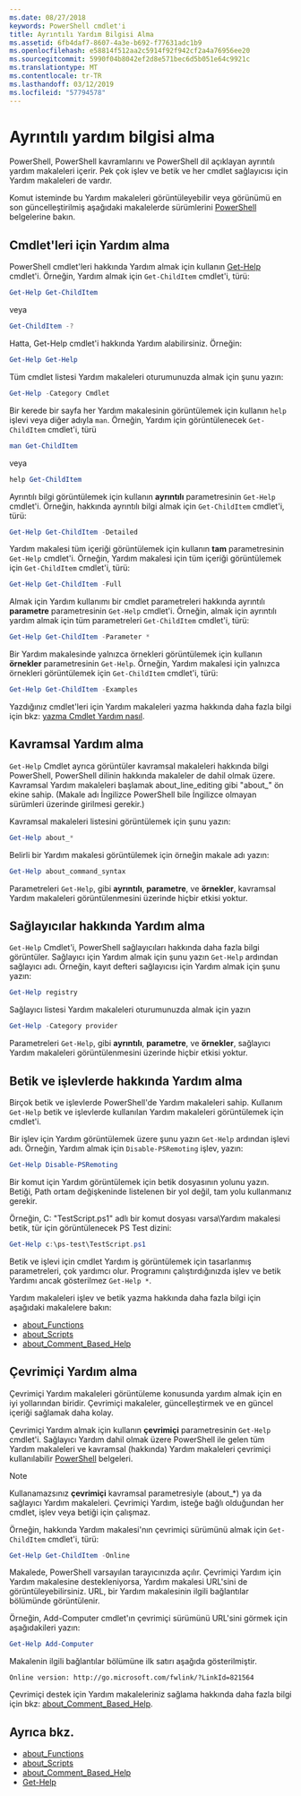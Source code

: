```yaml
---
ms.date: 08/27/2018
keywords: PowerShell cmdlet'i
title: Ayrıntılı Yardım Bilgisi Alma
ms.assetid: 6fb4daf7-8607-4a3e-b692-f77631adc1b9
ms.openlocfilehash: e58814f512aa2c5914f92f942cf2a4a76956ee20
ms.sourcegitcommit: 5990f04b8042ef2d8e571bec6d5b051e64c9921c
ms.translationtype: MT
ms.contentlocale: tr-TR
ms.lasthandoff: 03/12/2019
ms.locfileid: "57794578"
---
```

# <a name="getting-detailed-help-information"></a>Ayrıntılı yardım bilgisi alma

PowerShell, PowerShell kavramlarını ve PowerShell dil açıklayan ayrıntılı yardım makaleleri içerir. Pek çok işlev ve betik ve her cmdlet sağlayıcısı için Yardım makaleleri de vardır.

Komut isteminde bu Yardım makaleleri görüntüleyebilir veya görünümü en son güncelleştirilmiş aşağıdaki makalelerde sürümlerini [PowerShell](/powershell/scripting/overview) belgelerine bakın.

## <a name="getting-help-for-cmdlets"></a>Cmdlet'leri için Yardım alma

PowerShell cmdlet'leri hakkında Yardım almak için kullanın [Get-Help](/powershell/module/microsoft.powershell.core/Get-Help) cmdlet'i. Örneğin, Yardım almak için `Get-ChildItem` cmdlet'i, türü:

```powershell
Get-Help Get-ChildItem
```

veya

```powershell
Get-ChildItem -?
```

Hatta, Get-Help cmdlet'i hakkında Yardım alabilirsiniz. Örneğin:

```powershell
Get-Help Get-Help
```

Tüm cmdlet listesi Yardım makaleleri oturumunuzda almak için şunu yazın:

```powershell
Get-Help -Category Cmdlet
```

Bir kerede bir sayfa her Yardım makalesinin görüntülemek için kullanın `help` işlevi veya diğer adıyla `man`.
Örneğin, Yardım için görüntülenecek `Get-ChildItem` cmdlet'i, türü

```powershell
man Get-ChildItem
```

veya

```powershell
help Get-ChildItem
```

Ayrıntılı bilgi görüntülemek için kullanın **ayrıntılı** parametresinin `Get-Help` cmdlet'i. Örneğin, hakkında ayrıntılı bilgi almak için `Get-ChildItem` cmdlet'i, türü:

```powershell
Get-Help Get-ChildItem -Detailed
```

Yardım makalesi tüm içeriği görüntülemek için kullanın **tam** parametresinin `Get-Help` cmdlet'i. Örneğin, Yardım makalesi için tüm içeriği görüntülemek için `Get-ChildItem` cmdlet'i, türü:

```powershell
Get-Help Get-ChildItem -Full
```

Almak için Yardım kullanımı bir cmdlet parametreleri hakkında ayrıntılı **parametre** parametresinin `Get-Help` cmdlet'i. Örneğin, almak için ayrıntılı yardım almak için tüm parametreleri `Get-ChildItem` cmdlet'i, türü:

```powershell
Get-Help Get-ChildItem -Parameter *
```

Bir Yardım makalesinde yalnızca örnekleri görüntülemek için kullanın **örnekler** parametresinin `Get-Help`.
Örneğin, Yardım makalesi için yalnızca örnekleri görüntülemek için `Get-ChildItem` cmdlet'i, türü:

```powershell
Get-Help Get-ChildItem -Examples
```

Yazdığınız cmdlet'leri için Yardım makaleleri yazma hakkında daha fazla bilgi için bkz: [yazma Cmdlet Yardım nasıl](/powershell/developer/help/writing-help-for-windows-powershell-cmdlets).

## <a name="getting-conceptual-help"></a>Kavramsal Yardım alma

`Get-Help` Cmdlet ayrıca görüntüler kavramsal makaleleri hakkında bilgi PowerShell, PowerShell dilinin hakkında makaleler de dahil olmak üzere. Kavramsal Yardım makaleleri başlamak about_line_editing gibi "about_" ön ekine sahip. (Makale adı İngilizce PowerShell bile İngilizce olmayan sürümleri üzerinde girilmesi gerekir.)

Kavramsal makaleleri listesini görüntülemek için şunu yazın:

```powershell
Get-Help about_*
```

Belirli bir Yardım makalesi görüntülemek için örneğin makale adı yazın:

```powershell
Get-Help about_command_syntax
```

Parametreleri `Get-Help`, gibi **ayrıntılı**, **parametre**, ve **örnekler**, kavramsal Yardım makaleleri görüntülenmesini üzerinde hiçbir etkisi yoktur.

## <a name="getting-help-about-providers"></a>Sağlayıcılar hakkında Yardım alma

`Get-Help` Cmdlet'i, PowerShell sağlayıcıları hakkında daha fazla bilgi görüntüler. Sağlayıcı için Yardım almak için şunu yazın `Get-Help` ardından sağlayıcı adı. Örneğin, kayıt defteri sağlayıcısı için Yardım almak için şunu yazın:

```powershell
Get-Help registry
```

Sağlayıcı listesi Yardım makaleleri oturumunuzda almak için yazın

```powershell
Get-Help -Category provider
```

Parametreleri `Get-Help`, gibi **ayrıntılı**, **parametre**, ve **örnekler**, sağlayıcı Yardım makaleleri görüntülenmesini üzerinde hiçbir etkisi yoktur.

## <a name="getting-help-about-scripts-and-functions"></a>Betik ve işlevlerde hakkında Yardım alma

Birçok betik ve işlevlerde PowerShell'de Yardım makaleleri sahip. Kullanım `Get-Help` betik ve işlevlerde kullanılan Yardım makaleleri görüntülemek için cmdlet'i.

Bir işlev için Yardım görüntülemek üzere şunu yazın `Get-Help` ardından işlevi adı. Örneğin, Yardım almak için `Disable-PSRemoting` işlev, yazın:

```powershell
Get-Help Disable-PSRemoting
```

Bir komut için Yardım görüntülemek için betik dosyasının yolunu yazın. Betiği, Path ortam değişkeninde listelenen bir yol değil, tam yolu kullanmanız gerekir.

Örneğin, C: "TestScript.ps1" adlı bir komut dosyası varsa\\Yardım makalesi betik, tür için görüntülenecek PS Test dizini:

```powershell
Get-Help c:\ps-test\TestScript.ps1
```

Betik ve işlevi için cmdlet Yardım iş görüntülemek için tasarlanmış parametreleri, çok yardımcı olur. Programını çalıştırdığınızda işlev ve betik Yardımı ancak gösterilmez `Get-Help *`.

Yardım makaleleri işlev ve betik yazma hakkında daha fazla bilgi için aşağıdaki makalelere bakın:

- [about_Functions](/powershell/module/microsoft.powershell.core/about/about_functions)
- [about_Scripts](/powershell/module/microsoft.powershell.core/about/about_scripts)
- [about_Comment_Based_Help](/powershell/module/microsoft.powershell.core/about/about_comment_based_help)

## <a name="getting-help-online"></a>Çevrimiçi Yardım alma

Çevrimiçi Yardım makaleleri görüntüleme konusunda yardım almak için en iyi yollarından biridir. Çevrimiçi makaleler, güncelleştirmek ve en güncel içeriği sağlamak daha kolay.

Çevrimiçi Yardım almak için kullanın **çevrimiçi** parametresinin `Get-Help` cmdlet'i. Sağlayıcı Yardım dahil olmak üzere PowerShell ile gelen tüm Yardım makaleleri ve kavramsal (hakkında) Yardım makaleleri çevrimiçi kullanılabilir [PowerShell](/powershell/scripting/powershell-scripting) belgeleri.

> [!NOTE]
> Kullanamazsınız **çevrimiçi** kavramsal parametresiyle (about_\*) ya da sağlayıcı Yardım makaleleri.
> Çevrimiçi Yardım, isteğe bağlı olduğundan her cmdlet, işlev veya betiği için çalışmaz.

Örneğin, hakkında Yardım makalesi'nın çevrimiçi sürümünü almak için `Get-ChildItem` cmdlet'i, türü:

```powershell
Get-Help Get-ChildItem -Online
```

Makalede, PowerShell varsayılan tarayıcınızda açılır. Çevrimiçi Yardım için Yardım makalesine destekleniyorsa, Yardım makalesi URL'sini de görüntüleyebilirsiniz. URL, bir Yardım makalesinin ilgili bağlantılar bölümünde görüntülenir.

Örneğin, Add-Computer cmdlet'ın çevrimiçi sürümünü URL'sini görmek için aşağıdakileri yazın:

```powershell
Get-Help Add-Computer
```

Makalenin ilgili bağlantılar bölümüne ilk satırı aşağıda gösterilmiştir.

```Output
Online version: http://go.microsoft.com/fwlink/?LinkId=821564
```

Çevrimiçi destek için Yardım makaleleriniz sağlama hakkında daha fazla bilgi için bkz: [about_Comment_Based_Help](/powershell/module/microsoft.powershell.core/about/about_comment_based_help).

## <a name="see-also"></a>Ayrıca bkz.

- [about_Functions](/powershell/module/microsoft.powershell.core/about/about_functions)
- [about_Scripts](/powershell/module/microsoft.powershell.core/about/about_scripts)
- [about_Comment_Based_Help](/powershell/module/microsoft.powershell.core/about/about_comment_based_help)
- [Get-Help](/powershell/module/microsoft.powershell.core/get-help)
